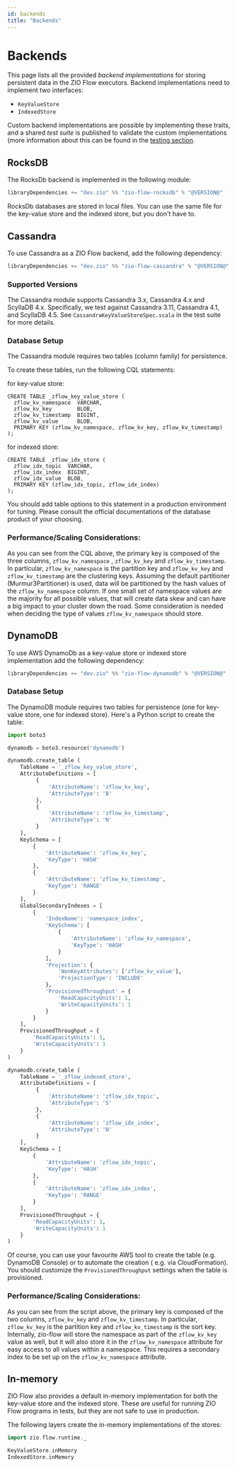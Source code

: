 ```yaml
---
id: backends
title: "Backends"
---
```


# Backends

This page lists all the provided _backend implementations_ for storing persistent data in the ZIO Flow executors.
Backend implementations need to implement two interfaces:

- `KeyValueStore`
- `IndexedStore`

Custom backend implementations are possible by implementing these traits, and a shared _test suite_ is published to
validate the custom implementations (more information about this can be found in
the [testing section](testing#testing-backends).

## RocksDB

The RocksDb backend is implemented in the following module:

```scala
libraryDependencies += "dev.zio" %% "zio-flow-rocksdb" % "@VERSION@"
```

RocksDb databases are stored in local files. You can use the same file for the key-value store and the indexed store,
but you don't have to.

## Cassandra

To use Cassandra as a ZIO Flow backend, add the following dependency:

```scala
libraryDependencies += "dev.zio" %% "zio-flow-cassandra" % "@VERSION@"
```

### Supported Versions

The Cassandra module supports Cassandra 3.x, Cassandra 4.x and ScyllaDB 4.x. Specifically, we test against Cassandra
3.11, Cassandra 4.1, and ScyllaDB 4.5. See `CassandraKeyValueStoreSpec.scala` in the test suite for more details.

### Database Setup

The Cassandra module requires two tables (column family) for persistence.

To create these tables, run the following CQL statements:

for key-value store:

```cql
CREATE TABLE _zflow_key_value_store (
  zflow_kv_namespace  VARCHAR,
  zflow_kv_key        BLOB,
  zflow_kv_timestamp  BIGINT,
  zflow_kv_value      BLOB,
  PRIMARY KEY (zflow_kv_namespace, zflow_kv_key, zflow_kv_timestamp)
);
```

for indexed store:

```cql
CREATE TABLE _zflow_idx_store (
  zflow_idx_topic  VARCHAR,
  zflow_idx_index  BIGINT,
  zflow_idx_value  BLOB,
  PRIMARY KEY (zflow_idx_topic, zflow_idx_index)
);
```

You should add table options to this statement in a production environment for tuning. Please consult the official
documentations of the database product of your choosing.

### Performance/Scaling Considerations:

As you can see from the CQL above, the primary key is composed of the three columns, `zflow_kv_namespace`
, `zflow_kv_key` and `zflow_kv_timestamp`. In particular, `zflow_kv_namespace` is the partition key and `zflow_kv_key`
and `zflow_kv_timestamp` are the clustering keys. Assuming the default partitioner (Murmur3Partitioner) is used, data
will be partitioned by the hash values of the `zflow_kv_namespace` column. If one small set of namespace values are the
majority for all possible values, that will create data skew and can have a big impact to your cluster down the road.
Some consideration is needed when deciding the type of values `zflow_kv_namespace` should store.

## DynamoDB

To use AWS DynamoDb as a key-value store or indexed store implementation add the following dependency:

```scala
libraryDependencies += "dev.zio" %% "zio-flow-dynamodb" % "@VERSION@"
```

### Database Setup

The DynamoDB module requires two tables for persistence (one for key-value store, one for indexed store).
Here's a Python script to create the table:

```python
import boto3

dynamodb = boto3.resource('dynamodb')

dynamodb.create_table (
    TableName = '_zflow_key_value_store',
    AttributeDefinitions = [
         {
             'AttributeName': 'zflow_kv_key',
             'AttributeType': 'B'
         },
         {
             'AttributeName': 'zflow_kv_timestamp',
             'AttributeType': 'N'
         }
    ],    
    KeySchema = [
        {
            'AttributeName': 'zflow_kv_key',
            'KeyType': 'HASH'
        },
        {
            'AttributeName': 'zflow_kv_timestamp',
            'KeyType': 'RANGE'
        }
    ],
    GlobalSecondaryIndexes = [
        {
            'IndexName': 'namespace_index',
            'KeySchema': [
                {
                    'AttributeName': 'zflow_kv_namespace',
                    'KeyType': 'HASH'
                }
            ],
            'Projection': {
                'NonKeyAttributes': ['zflow_kv_value'],
                'ProjectionType': 'INCLUDE'
            },
            'ProvisionedThroughput' = {
                'ReadCapacityUnits': 1,
                'WriteCapacityUnits': 1
            }
        }
    ],
    ProvisionedThroughput = {
        'ReadCapacityUnits': 1,
        'WriteCapacityUnits': 1
    }
)

dynamodb.create_table (
    TableName = '_zflow_indexed_store',
    AttributeDefinitions = [
         {
             'AttributeName': 'zflow_idx_topic',
             'AttributeType': 'S'
         },
         {
             'AttributeName': 'zflow_idx_index',
             'AttributeType': 'N'
         }
    ],    
    KeySchema = [
        {
            'AttributeName': 'zflow_idx_topic',
            'KeyType': 'HASH'
        },
        {
            'AttributeName': 'zflow_idx_index',
            'KeyType': 'RANGE'
        }
    ],    
    ProvisionedThroughput = {
        'ReadCapacityUnits': 1,
        'WriteCapacityUnits': 1
    }
)
```

Of course, you can use your favourite AWS tool to create the table (e.g. DynamoDB Console) or to automate the creation (
e.g. via CloudFormation). You should customize the `ProvisionedThroughput` settings when the table is provisioned.

### Performance/Scaling Considerations:

As you can see from the script above, the primary key is composed of the two columns, `zflow_kv_key`
and `zflow_kv_timestamp`. In particular, `zflow_kv_key` is the partition key and `zflow_kv_timestamp` is the sort key.
Internally, zio-flow will store the namespace as part of the `zflow_kv_key` value as well, but it will also
store it in the `zflow_kv_namespace` attribute for easy access to all values within a namespace. This requires
a secondary index to be set up on the `zflow_kv_namespace` attribute.

## In-memory

ZIO Flow also provides a default in-memory implementation for both the key-value store and the indexed store. These are
useful for running ZIO Flow programs in tests, but they are not safe to use in production.

The following layers create the in-memory implementations of the stores:

```scala mdoc
import zio.flow.runtime._

KeyValueStore.inMemory
IndexedStore.inMemory
```